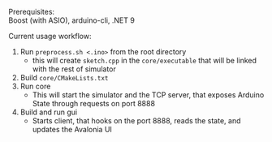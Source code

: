 Prerequisites:  
  Boost (with ASIO), arduino-cli, .NET 9

Current usage workflow:
  1. Run `preprocess.sh <.ino>` from the root directory
      - this will create `sketch.cpp` in the `core/executable` that will be linked with the rest of simulator
  2. Build `core/CMakeLists.txt`
  3. Run core
     - This will start the simulator and the TCP server, that exposes Arduino State through requests on port 8888
  4. Build and run gui
     - Starts client, that hooks on the port 8888, reads the state, and updates the Avalonia UI
